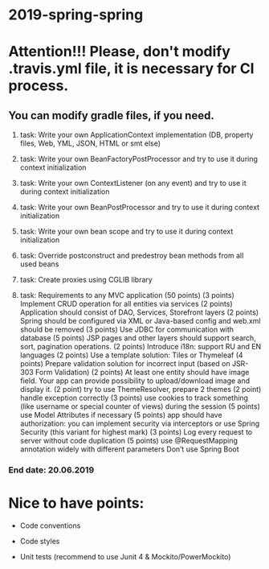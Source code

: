 # 2019-spring-spring

# Attention!!! Please, don't modify .travis.yml file, it is necessary for CI process.

## You can modify gradle files, if you need.

1. task: Write your own ApplicationContext implementation (DB, property files, Web, YML, JSON, HTML or smt else)

2. task: Write your own BeanFactoryPostProcessor and try to use it during context initialization

3. task: Write your own ContextListener (on any event) and try to use it during context initialization

4. task: Write your own BeanPostProcessor and try to use it during context initialization

5. task: Write your own bean scope and try to use it during context initialization

6. task: Override postconstruct and predestroy bean methods from all used beans

7. task: Create proxies using CGLIB library

8. task: Requirements to any MVC application (50 points)
(3 points) Implement CRUD operation for all entities via services
(2 points) Application should consist of DAO, Services, Storefront layers
(2 points) Spring should be configured via XML or Java-based config and web.xml should be removed
(3 points) Use JDBC for communication with database
(5 points) JSP pages and other layers should support search, sort, pagination operations.
(2 points) Introduce i18n: support RU and EN languages
(2 points) Use a template solution: Tiles or Thymeleaf
(4 points) Prepare validation solution for incorrect input (based on JSR-303 Form Validation)
(2 points) At least one entity should have image field. Your app can provide possibility to upload/download image and display it.
(2 point) try to use ThemeResolver, prepare 2 themes
(2 point) handle exception correctly
(3 points) use cookies to track something (like username or special counter of views) during the session
(5 points) use Model Attributes if necessary
(5 points) app should have authorization: you can implement security via interceptors or use Spring Security (this variant for highest mark)
(3 points) Log every request to server without code duplication
(5 points) use @RequestMapping annotation widely with different parameters
Don’t use Spring Boot


### End date: 20.06.2019

# Nice to have points:

- Code conventions

- Code styles

- Unit tests (recommend to use Junit 4 & Mockito/PowerMockito)
